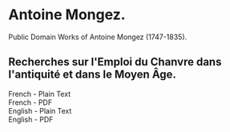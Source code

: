 # Antoine Mongez.

Public Domain Works of Antoine Mongez (1747-1835).

## Recherches sur l'Emploi du Chanvre dans l'antiquité et dans le Moyen Âge.

French - Plain Text  
French - PDF  
English - Plain Text  
English - PDF  
